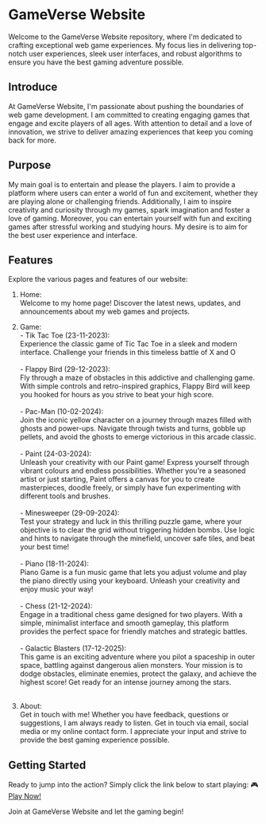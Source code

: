 # GameVerse Website

Welcome to the GameVerse Website repository, where I'm dedicated to crafting exceptional web game experiences. My focus lies in delivering top-notch user experiences, sleek user interfaces, and robust algorithms to ensure you have the best gaming adventure possible.
## Introduce

At GameVerse Website, I'm passionate about pushing the boundaries of web game development. I am committed to creating engaging games that engage and excite players of all ages. With attention to detail and a love of innovation, we strive to deliver amazing experiences that keep you coming back for more.

## Purpose

My main goal is to entertain and please the players. I aim to provide a platform where users can enter a world of fun and excitement, whether they are playing alone or challenging friends. Additionally, I aim to inspire creativity and curiosity through my games, spark imagination and foster a love of gaming. Moreover, you can entertain yourself with fun and exciting games after stressful working and studying hours. My desire is to aim for the best user experience and interface.

## Features

  Explore the various pages and features of our website:

   1. Home: <br>
    Welcome to my home page! Discover the latest news, updates, and announcements about my web games and projects.

   2. Game: <br>
    - Tik Tac Toe (23-11-2023): <br>
          Experience the classic game of Tic Tac Toe in a sleek and modern interface. Challenge your friends  in this timeless battle of X and O
          <br><br>
    - Flappy Bird (29-12-2023): <br>
          Fly through a maze of obstacles in this addictive and challenging game. With simple controls and retro-inspired graphics, Flappy Bird will keep you hooked for hours as you strive to beat your high score.
          <br><br>
    - Pac-Man (10-02-2024): <br>
          Join the iconic yellow character on a journey through mazes filled with ghosts and power-ups. Navigate through twists and turns, gobble up pellets, and avoid the ghosts to emerge victorious in this arcade classic.
          <br><br>
    - Paint (24-03-2024): <br>
          Unleash your creativity with our Paint game! Express yourself through vibrant colours and endless possibilities. Whether you're a seasoned artist or just starting, Paint offers a canvas for you to create masterpieces, doodle freely, or simply have fun experimenting with different tools and brushes.
          <br><br>
    - Minesweeper (29-09-2024): <br>
          Test your strategy and luck in this thrilling puzzle game, where your objective is to clear the grid without triggering hidden bombs. Use logic and hints to navigate through the minefield, uncover safe tiles, and beat your best time!
          <br><br>
    - Piano (18-11-2024): <br>
         Piano Game is a fun music game that lets you adjust volume and play the piano directly using your keyboard. Unleash your creativity and enjoy music your way!
          <br><br>
    - Chess (21-12-2024): <br>
          Engage in a traditional chess game designed for two players. With a simple, minimalist interface and smooth gameplay, this platform provides the perfect space for friendly matches and strategic battles.
          <br><br>
    - Galactic Blasters (17-12-2025): <br>
          This game is an exciting adventure where you pilot a spaceship in outer space, battling against dangerous alien monsters. Your mission is to dodge obstacles, eliminate enemies, protect the galaxy, and achieve the highest score! Get ready for an intense journey among the stars.
        <br><br>


   4. About: <br>
      Get in touch with me! Whether you have feedback, questions or suggestions, I am always ready to listen. Get in touch via email, social media or my online contact form. I appreciate your input and strive to        provide the best gaming experience possible.
 
## Getting Started
Ready to jump into the action? Simply click the link below to start playing: :video_game:<a href="https://aohkne.github.io/GameVerse/" target="_blank">Play Now!</a>

Join at GameVerse Website and let the gaming begin!
